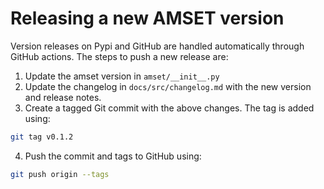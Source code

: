 # Releasing a new AMSET version

Version releases on Pypi and GitHub are handled automatically through GitHub
actions. The steps to push a new release are:
1. Update the amset version in `amset/__init__.py`
2. Update the changelog in `docs/src/changelog.md` with the new version and 
   release notes.
3. Create a tagged Git commit with the above changes. The tag is added using:
```bash
git tag v0.1.2
```
4. Push the commit and tags to GitHub using:
```bash
git push origin --tags
```